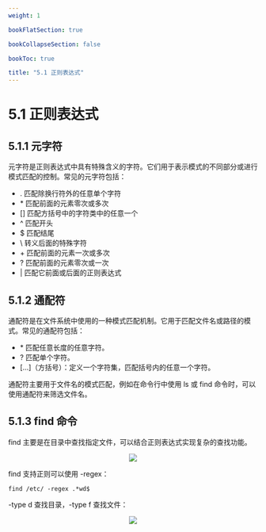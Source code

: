 ```yaml
---
weight: 1

bookFlatSection: true

bookCollapseSection: false

bookToc: true

title: "5.1 正则表达式"
---
```


# 5.1 正则表达式

## 5.1.1 元字符

元字符是正则表达式中具有特殊含义的字符。它们用于表示模式的不同部分或进行模式匹配的控制。常见的元字符包括：

+ . 匹配除换行符外的任意单个字符
+ \* 匹配前面的元素零次或多次
+ [] 匹配方括号中的字符类中的任意一个
+ ^ 匹配开头
+ $ 匹配结尾
+ \ 转义后面的特殊字符
+ \+ 匹配前面的元素一次或多次
+ ? 匹配前面的元素零次或一次
+ | 匹配它前面或后面的正则表达式

## 5.1.2 通配符

通配符是在文件系统中使用的一种模式匹配机制。它用于匹配文件名或路径的模式。常见的通配符包括：

+ \* 匹配任意长度的任意字符。
+ ? 匹配单个字符。
+ \[...\]（方括号）：定义一个字符集，匹配括号内的任意一个字符。

通配符主要用于文件名的模式匹配，例如在命令行中使用 ls 或 find 命令时，可以使用通配符来筛选文件名。

## 5.1.3 find 命令

find 主要是在目录中查找指定文件，可以结合正则表达式实现复杂的查找功能。

<div align="center"><img src="https://cdn.xiaobinqt.cn/xiaobinqt.io/20230705/b5d150c1dd99493a81f6955a9ea81083.png" width=  /></div>

find 支持正则可以使用 -regex：

```shell
find /etc/ -regex .*wd$

```

-type d 查找目录，-type f 查找文件：

<div align="center"><img src="https://cdn.xiaobinqt.cn/xiaobinqt.io/20230705/896cc2fface144e19fa1823eb5d959b9.png" width=  /></div>
